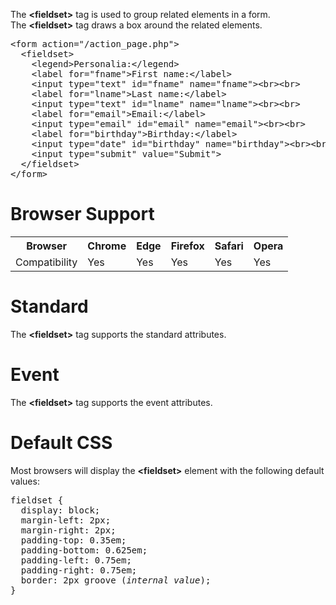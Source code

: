 The <b>&lt;fieldset&gt;</b> tag is used to group related elements in a form.
<br>
The <b>&lt;fieldset&gt;</b> tag draws a box around the related elements.
<pre>
&lt;form action="/action_page.php"&gt;
  &lt;fieldset&gt;
    &lt;legend&gt;Personalia:&lt;/legend&gt;
    &lt;label for="fname"&gt;First name:&lt;/label&gt;
    &lt;input type="text" id="fname" name="fname"&gt;&lt;br&gt;&lt;br&gt;
    &lt;label for="lname"&gt;Last name:&lt;/label&gt;
    &lt;input type="text" id="lname" name="lname"&gt;&lt;br&gt;&lt;br&gt;
    &lt;label for="email"&gt;Email:&lt;/label&gt;
    &lt;input type="email" id="email" name="email"&gt;&lt;br&gt;&lt;br&gt;
    &lt;label for="birthday"&gt;Birthday:&lt;/label&gt;
    &lt;input type="date" id="birthday" name="birthday"&gt;&lt;br&gt;&lt;br&gt;
    &lt;input type="submit" value="Submit"&gt;
  &lt;/fieldset&gt;
&lt;/form&gt;
</pre>
<h1>Browser Support</h1>
<table class="ws-table-all notranslate">
  <tr>
    <th>Browser</th>
    <th>Chrome</th>
    <th>Edge</th>
    <th>Firefox</th>
    <th>Safari</th>
    <th>Opera</th>
  </tr>
  <tr>
    <td>Compatibility</td>
    <td>Yes</td>
    <td>Yes</td>
    <td>Yes</td>
    <td>Yes</td>
    <td>Yes</td>
  </tr>
</table>
<h1>Standard</h1>
The <b>&lt;fieldset&gt;</b> tag supports the standard attributes.
<h1>Event</h1>
The <b>&lt;fieldset&gt;</b> tag supports the event attributes.
<h1>Default CSS</h1>
Most browsers will display the <b>&lt;fieldset&gt;</b> element with the following default values:
<pre>
fieldset {
  display: block;
  margin-left: 2px;
  margin-right: 2px;
  padding-top: 0.35em;
  padding-bottom: 0.625em;
  padding-left: 0.75em;
  padding-right: 0.75em;
  border: 2px groove (<i>internal value</i>);
}
</pre>
